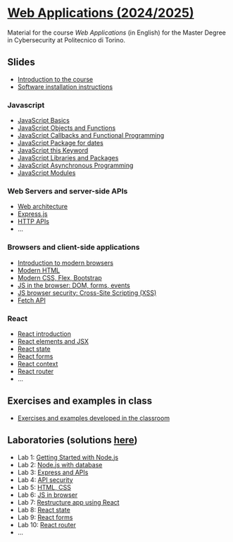 # [Web Applications (2024/2025)](https://github.com/polito-WA-2025)

Material for the course _Web Applications_ (in English) for the Master Degree in Cybersecurity at Politecnico di Torino.

## Slides

- [Introduction to the course](slides/0-00-intro-2025-WA.pdf)
- [Software installation instructions](slides/0-01-installation-instructions-2025-WA.pdf)

### Javascript

- [JavaScript Basics](slides/1-01-javascript-basics.pdf)
- [JavaScript Objects and Functions](slides/1-02-javascript-objects-functions.pdf)
- [JavaScript Callbacks and Functional Programming](slides/1-03-javascript-callbacks-functional-programming.pdf)
- [JavaScript Package for dates](slides/1-04-javascript-package-date.pdf)
- [JavaScript this Keyword](slides/1-05-javascript-this.pdf)
- [JavaScript Libraries and Packages](slides/1-06-javascript-libraries-packages.pdf)
- [JavaScript Asynchronous Programming](slides/1-07-javascript-async-programming.pdf)
- [JavaScript Modules](slides/1-08-javascript-modules.pdf)

### Web Servers and server-side APIs

- [Web architecture](slides/4-01-web-architecture.pdf)
- [Express.js](slides/4-02-Express.pdf)
- [HTTP APIs](slides/4-03-API.pdf) 
- ...
 
### Browsers and client-side applications

- [Introduction to modern browsers](slides/2-01-browser-intro.pdf)
- [Modern HTML](slides/2-02-html.pdf)
- [Modern CSS, Flex, Bootstrap](slides/2-03-css.pdf)
- [JS in the browser: DOM, forms, events](slides/2-04-JS-browser.pdf)
- [JS browser security: Cross-Site Scripting (XSS)](slides/2-05-browser-security-XSS.pdf)
- [Fetch API](slides/2-06-fetch.pdf)

### React

- [React introduction](slides/3-01-React-intro.pdf)
- [React elements and JSX](slides/3-02-Elements-and-JSX.pdf)
- [React state](slides/3-03-Components-and-state-management.pdf)
- [React forms](slides/3-04-Forms.pdf)
- [React context](slides/3-05-Context.pdf)
- [React router](slides/3-06-React-Router.pdf)
- ...  

## Exercises and examples in class

- [Exercises and examples developed in the classroom](https://github.com/polito-WA-2025/wa-weeks)

## Laboratories (solutions [here](https://github.com/polito-WA-2025/labs-code))

- Lab 1: [Getting Started with Node.js](labs/lab01-getting-started-node.pdf)
- Lab 2: [Node.js with database](labs/lab02-node-database.pdf)
- Lab 3: [Express and APIs](labs/lab03-express.pdf)
- Lab 4: [API security](labs/lab04-API-server.pdf)
- Lab 5: [HTML, CSS](labs/lab05-html-css.pdf)
- Lab 6: [JS in browser](labs/lab06-js-browser.pdf)
- Lab 7: [Restructure app using React](labs/lab07-getting-started-react.pdf)
- Lab 8: [React state](labs/lab08-react-state.pdf)
- Lab 9: [React forms](labs/lab09-forms.pdf)
- Lab 10: [React router](labs/lab10-router.pdf)
- ...


